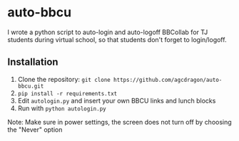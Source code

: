 # auto-bbcu
I wrote a python script to auto-login and auto-logoff BBCollab for TJ students during virtual school, so that students don't forget to login/logoff.

## Installation
1. Clone the repository: `git clone https://github.com/agcdragon/auto-bbcu.git`
2. `pip install -r requirements.txt`
3. Edit `autologin.py` and insert your own BBCU links and lunch blocks
4. Run with `python autologin.py`

Note: Make sure in power settings, the screen does not turn off by choosing the "Never" option
